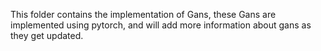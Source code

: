 This folder contains the implementation of Gans, these Gans are implemented using pytorch, and will add more information about gans as they get updated.
